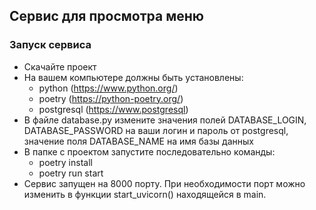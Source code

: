 ## Сервис для просмотра меню

### Запуск сервиса
* Скачайте проект 
* На вашем компьютере должны быть установлены:
  * python (https://www.python.org/)
  * poetry (https://python-poetry.org/)
  * postgresql (https://www.postgresql)
* В файле database.py измените значения полей DATABASE_LOGIN, DATABASE_PASSWORD
на ваши логин и пароль от postgresql, значение поля DATABASE_NAME на имя базы данных
* В папке с проектом запустите последовательно команды:
  * poetry install
  * poetry run start
* Сервис запущен на 8000 порту. При необходимости порт можно изменить в функции start_uvicorn() находящейся в main.
